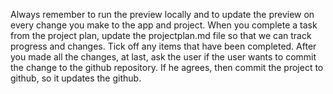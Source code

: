 Always remember to run the preview locally and to update the preview on every change you make to the app and project.
When you complete a task from the project plan, update the projectplan.md file so that we can track progress and changes. Tick off any items that have been completed.
After you made all the changes, at last, ask the user if the user wants to commit the change to the github repository. If he agrees, then commit the project to github, so it updates the github.